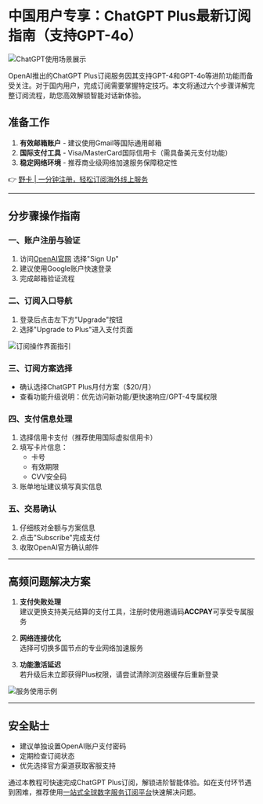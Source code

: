 # 中国用户专享：ChatGPT Plus最新订阅指南（支持GPT-4o）

![ChatGPT使用场景展示](https://bbtdd.com/wp-content/uploads/img/4932428236146.webp@1192w)

OpenAI推出的ChatGPT Plus订阅服务因其支持GPT-4和GPT-4o等进阶功能而备受关注。对于国内用户，完成订阅需要掌握特定技巧。本文将通过六个步骤详解完整订阅流程，助您高效解锁智能对话新体验。

## 准备工作
1. **有效邮箱账户** - 建议使用Gmail等国际通用邮箱
2. **国际支付工具** - Visa/MasterCard国际信用卡（需具备美元支付功能）
3. **稳定网络环境** - 推荐商业级网络加速服务保障稳定性

👉 [野卡 | 一分钟注册，轻松订阅海外线上服务](https://bbtdd.com/yeka)

---

## 分步骤操作指南

### 一、账户注册与验证
1. 访问[OpenAI官网](https://openai.com) 选择"Sign Up"
2. 建议使用Google账户快速登录
3. 完成邮箱验证流程

### 二、订阅入口导航
1. 登录后点击左下方"Upgrade"按钮
2. 选择"Upgrade to Plus"进入支付页面

![订阅操作界面指引](https://bbtdd.com/wp-content/uploads/img/5241497344365.webp@1192w)

### 三、订阅方案选择
- 确认选择ChatGPT Plus月付方案（$20/月）
- 查看功能升级说明：优先访问新功能/更快速响应/GPT-4专属权限

### 四、支付信息处理
1. 选择信用卡支付（推荐使用国际虚拟信用卡）
2. 填写卡片信息：
   - 卡号
   - 有效期限
   - CVV安全码
3. 账单地址建议填写真实信息

### 五、交易确认
1. 仔细核对金额与方案信息
2. 点击"Subscribe"完成支付
3. 收取OpenAI官方确认邮件

---

## 高频问题解决方案
1. **支付失败处理**  
   建议更换支持美元结算的支付工具，注册时使用邀请码**ACCPAY**可享受专属服务

2. **网络连接优化**  
   选择可切换多国节点的专业网络加速服务

3. **功能激活延迟**  
   若升级后未立即获得Plus权限，请尝试清除浏览器缓存后重新登录

![服务使用示例](https://bbtdd.com/wp-content/uploads/img/288189034399.webp@1192w)

---

## 安全贴士
- 建议单独设置OpenAI账户支付密码
- 定期检查订阅状态
- 优先选择官方渠道获取客服支持

通过本教程可快速完成ChatGPT Plus订阅，解锁进阶智能体验。如在支付环节遇到困难，推荐使用[一站式全球数字服务订阅平台](https://bbtdd.com/yeka)快速解决问题。